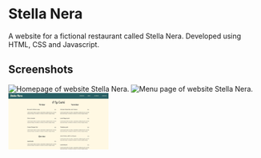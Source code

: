 # Stella Nera
A website for a fictional restaurant called Stella Nera. Developed using HTML, CSS and Javascript. 

## Screenshots
<img style="width:200px;" alt="Homepage of website Stella Nera." src = "https://github.com/marelpett/stella-nera/blob/main/screenshots/start.png">


<img style="width:200px;" alt="Menu page of website Stella Nera." src = "https://github.com/marelpett/stella-nera/blob/main/screenshots/menu-front.png">

<img style="width:200px;" alt="Display of menu list." src = "https://github.com/marelpett/stella-nera/blob/main/screenshots/menu.png">